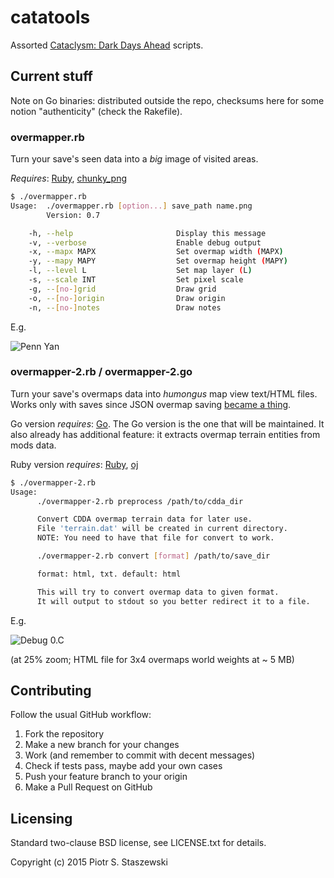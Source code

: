 # catatools

Assorted [Cataclysm: Dark Days Ahead](http://en.cataclysmdda.com/) scripts.

## Current stuff

Note on Go binaries: distributed outside the repo, checksums here for some notion "authenticity" (check the Rakefile).

### overmapper.rb

Turn your save's seen data into a *big* image of visited areas.

*Requires*: [Ruby](https://www.ruby-lang.org/en/), [chunky_png](https://rubygems.org/gems/chunky_png)

```bash
$ ./overmapper.rb
Usage:  ./overmapper.rb [option...] save_path name.png
        Version: 0.7

    -h, --help                       Display this message
    -v, --verbose                    Enable debug output
    -x, --mapx MAPX                  Set overmap width (MAPX)
    -y, --mapy MAPY                  Set overmap height (MAPY)
    -l, --level L                    Set map layer (L)
    -s, --scale INT                  Set pixel scale
    -g, --[no-]grid                  Draw grid
    -o, --[no-]origin                Draw origin
    -n, --[no-]notes                 Draw notes
```

E.g.

![Penn Yan](http://i.imgur.com/1KTtSeN.png)

### overmapper-2.rb / overmapper-2.go

Turn your save's overmaps data into *humongus* map view text/HTML files.
Works only with saves since JSON overmap saving [became a thing](https://github.com/CleverRaven/Cataclysm-DDA/pull/12790).

Go version *requires*: [Go](https://golang.org/dl/). The Go version is the one that will be maintained. It also already has additional feature: it extracts overmap terrain entities from mods data.

Ruby version *requires*: [Ruby](https://www.ruby-lang.org/en/), [oj](https://rubygems.org/gems/chunky_pn://rubygems.org/gems/oj)

```bash
$ ./overmapper-2.rb
Usage:
      ./overmapper-2.rb preprocess /path/to/cdda_dir

      Convert CDDA overmap terrain data for later use.
      File 'terrain.dat' will be created in current directory.
      NOTE: You need to have that file for convert to work.

      ./overmapper-2.rb convert [format] /path/to/save_dir

      format: html, txt. default: html

      This will try to convert overmap data to given format.
      It will output to stdout so you better redirect it to a file.
```

E.g.

![Debug 0.C](http://i.imgur.com/vGaJWnG.png)

(at 25% zoom; HTML file for 3x4 overmaps world weights at ~ 5 MB)

## Contributing

Follow the usual GitHub workflow:

 1. Fork the repository
 2. Make a new branch for your changes
 3. Work (and remember to commit with decent messages)
 4. Check if tests pass, maybe add your own cases
 5. Push your feature branch to your origin
 6. Make a Pull Request on GitHub

## Licensing

Standard two-clause BSD license, see LICENSE.txt for details.

Copyright (c) 2015 Piotr S. Staszewski

